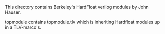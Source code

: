 This directory contains	Berkeley's HardFloat verilog modules by John Hauser.

topmodule contains topmodule.tlv which is inheriting Hardfloat modules up in a TLV-marco's.
